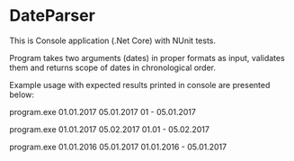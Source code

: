 # DateParser
This is Console application (.Net Core) with NUnit tests.

Program takes two arguments (dates) in proper formats as input, validates them and returns scope of dates in chronological order.

Example usage with expected results printed in console are presented below:

program.exe 01.01.2017 05.01.2017
01 - 05.01.2017

program.exe 01.01.2017 05.02.2017
01.01 - 05.02.2017

program.exe 01.01.2016 05.01.2017
01.01.2016 - 05.01.2017

